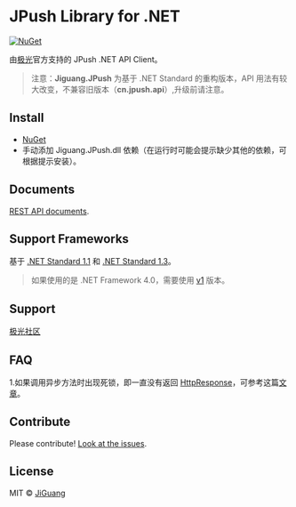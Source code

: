 # JPush Library for .NET

[![NuGet](https://img.shields.io/badge/NuGet-v1.0.10-blue.svg)](https://preview.nuget.org/packages/Jiguang.JPush/)

由[极光](https://www.jiguang.cn/)官方支持的 JPush .NET API Client。

> 注意：**Jiguang.JPush** 为基于 .NET Standard 的重构版本，API 用法有较大改变，不兼容旧版本（**cn.jpush.api**）,升级前请注意。

## Install

- [NuGet](https://preview.nuget.org/packages/Jiguang.JPush/)
- 手动添加 Jiguang.JPush.dll 依赖（在运行时可能会提示缺少其他的依赖，可根据提示安装）。

## Documents

[REST API documents](https://docs.jiguang.cn/jpush/server/push/server_overview/).

## Support Frameworks

基于 [.NET Standard 1.1](https://github.com/dotnet/standard/blob/master/docs/versions/netstandard1.1.md) 和 [.NET Standard 1.3](https://github.com/dotnet/standard/blob/master/docs/versions/netstandard1.3.md)。

> 如果使用的是 .NET Framework 4.0，需要使用 [v1](https://github.com/jpush/jpush-api-csharp-client/tree/v1) 版本。

## Support

[极光社区](https://community.jiguang.cn/)

## FAQ

1.如果调用异步方法时出现死锁，即一直没有返回 [HttpResponse](https://github.com/jpush/jsms-api-csharp-client/blob/v2-dev/Jiguang.JSMS/Model/HttpResponse.cs)，可参考这篇[文章](https://blogs.msdn.microsoft.com/jpsanders/2017/08/28/asp-net-do-not-use-task-result-in-main-context/)。


## Contribute

Please contribute! [Look at the issues](https://github.com/jpush/jpush-api-csharp-client/issues).

## License

MIT © [JiGuang](https://github.com/jpush/jpush-api-csharp-client/blob/master/license)
